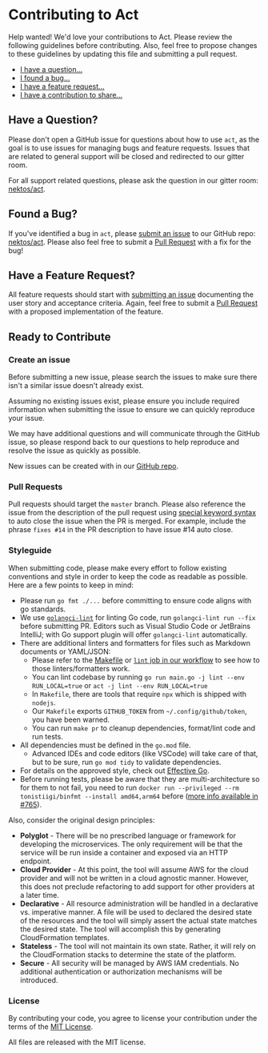 # Contributing to Act

Help wanted! We'd love your contributions to Act. Please review the following guidelines before contributing. Also, feel free to propose changes to these guidelines by updating this file and submitting a pull request.

- [I have a question...](#questions)
- [I found a bug...](#bugs)
- [I have a feature request...](#features)
- [I have a contribution to share...](#process)

## <a id="questions"></a> Have a Question?

Please don't open a GitHub issue for questions about how to use `act`, as the goal is to use issues for managing bugs and feature requests. Issues that are related to general support will be closed and redirected to our gitter room.

For all support related questions, please ask the question in our gitter room: [nektos/act](https://gitter.im/nektos/act).

## <a id="bugs"></a> Found a Bug?

If you've identified a bug in `act`, please [submit an issue](#issue) to our GitHub repo: [nektos/act](https://github.com/nektos/act/issues/new). Please also feel free to submit a [Pull Request](#pr) with a fix for the bug!

## <a id="features"></a> Have a Feature Request?

All feature requests should start with [submitting an issue](#issue) documenting the user story and acceptance criteria. Again, feel free to submit a [Pull Request](#pr) with a proposed implementation of the feature.

## <a id="process"></a> Ready to Contribute

### <a id="issue"></a> Create an issue

Before submitting a new issue, please search the issues to make sure there isn't a similar issue doesn't already exist.

Assuming no existing issues exist, please ensure you include required information when submitting the issue to ensure we can quickly reproduce your issue.

We may have additional questions and will communicate through the GitHub issue, so please respond back to our questions to help reproduce and resolve the issue as quickly as possible.

New issues can be created with in our [GitHub repo](https://github.com/nektos/act/issues/new).

### <a id="pr"></a>Pull Requests

Pull requests should target the `master` branch. Please also reference the issue from the description of the pull request using [special keyword syntax](https://help.github.com/articles/closing-issues-via-commit-messages/) to auto close the issue when the PR is merged. For example, include the phrase `fixes #14` in the PR description to have issue #14 auto close.

### <a id="style"></a> Styleguide

When submitting code, please make every effort to follow existing conventions and style in order to keep the code as readable as possible. Here are a few points to keep in mind:

- Please run `go fmt ./...` before committing to ensure code aligns with go standards.
- We use [`golangci-lint`](https://golangci-lint.run/) for linting Go code, run `golangci-lint run --fix` before submitting PR. Editors such as Visual Studio Code or JetBrains IntelliJ; with Go support plugin will offer `golangci-lint` automatically.
- There are additional linters and formatters for files such as Markdown documents or YAML/JSON:
  - Please refer to the [Makefile](Makefile) or [`lint` job in our workflow](.github1/workflows/checks.yml) to see how to those linters/formatters work.
  - You can lint codebase by running `go run main.go -j lint --env RUN_LOCAL=true` or `act -j lint --env RUN_LOCAL=true`
  - In `Makefile`, there are tools that require `npx` which is shipped with `nodejs`.
  - Our `Makefile` exports `GITHUB_TOKEN` from `~/.config/github/token`, you have been warned.
  - You can run `make pr` to cleanup dependencies, format/lint code and run tests.
- All dependencies must be defined in the `go.mod` file.
  - Advanced IDEs and code editors (like VSCode) will take care of that, but to be sure, run `go mod tidy` to validate dependencies.
- For details on the approved style, check out [Effective Go](https://golang.org/doc/effective_go.html).
- Before running tests, please be aware that they are multi-architecture so for them to not fail, you need to run `docker run --privileged --rm tonistiigi/binfmt --install amd64,arm64` before ([more info available in #765](https://github.com/nektos/act/issues/765)).

Also, consider the original design principles:

- **Polyglot** - There will be no prescribed language or framework for developing the microservices. The only requirement will be that the service will be run inside a container and exposed via an HTTP endpoint.
- **Cloud Provider** - At this point, the tool will assume AWS for the cloud provider and will not be written in a cloud agnostic manner. However, this does not preclude refactoring to add support for other providers at a later time.
- **Declarative** - All resource administration will be handled in a declarative vs. imperative manner. A file will be used to declared the desired state of the resources and the tool will simply assert the actual state matches the desired state. The tool will accomplish this by generating CloudFormation templates.
- **Stateless** - The tool will not maintain its own state. Rather, it will rely on the CloudFormation stacks to determine the state of the platform.
- **Secure** - All security will be managed by AWS IAM credentials. No additional authentication or authorization mechanisms will be introduced.

### License

By contributing your code, you agree to license your contribution under the terms of the [MIT License](LICENSE).

All files are released with the MIT license.
